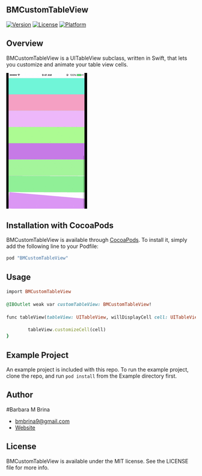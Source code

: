 ## BMCustomTableView

[![Version](https://img.shields.io/cocoapods/v/BMCustomTableView.svg?style=flat)](http://cocoapods.org/pods/BMCustomTableView)
[![License](https://img.shields.io/cocoapods/l/BMCustomTableView.svg?style=flat)](http://cocoapods.org/pods/BMCustomTableView)
[![Platform](https://img.shields.io/cocoapods/p/BMCustomTableView.svg?style=flat)](http://cocoapods.org/pods/BMCustomTableView)

## Overview
BMCustomTableView is a UITableView subclass, written in Swift, that lets you customize and animate your table view cells. 

![Alt text](/BM.gif?raw=true)

## Installation with CocoaPods

BMCustomTableView is available through [CocoaPods](http://cocoapods.org). To install
it, simply add the following line to your Podfile:

```ruby
pod "BMCustomTableView"
```

## Usage

```ruby
import BMCustomTableView

@IBOutlet weak var customTableView: BMCustomTableView!

func tableView(tableView: UITableView, willDisplayCell cell: UITableViewCell, forRowAtIndexPath indexPath: NSIndexPath) {

        tableView.customizeCell(cell)
}
```

## Example Project
An example project is included with this repo. To run the example project, clone the repo, and run ``` pod install ``` from the Example directory first.




## Author

#Barbara M Brina
* bmbrina9@gmail.com
* [Website](http://mbrina.com)

## License

BMCustomTableView is available under the MIT license. See the LICENSE file for more info.
